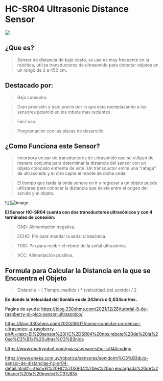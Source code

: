 # HC-SR04 Ultrasonic Distance Sensor

![](https://m.media-amazon.com/images/I/61PwZuGndiS.jpg)

## ¿Que es? 
> Sensor de distancia de bajo costo, su uso es muy frecuente en la robótica, utiliza transductores de ultrasonido para detectar objetos en un rango de 2 a 450 cm.

## Destacado por:
> Bajo consumo.

> Gran precisión y bajo precio por lo que esta reemplazando a los sensores polaroid en los robots mas recientes.

> Fácil uso. 

> Programación con las placas de desarrollo.

## ¿Como Funciona este Sensor?
> Incorpora un par de transductores de ultrasonido que se utilizan de manera conjunta para determinar la distancia del sensor con un objeto colocado enfrente de este. 
> Un transductor emite una “ráfaga” de ultrasonido y el otro capta el rebote de dicha onda.

> El tiempo que tarda la onda sonora en ir y regresar a un objeto puede utilizarse para conocer la distancia que existe entre el origen del sonido y el objeto.

![](![image](https://user-images.githubusercontent.com/124212145/223572634-fdb17c51-5c60-4b3d-8805-91d0c12afb68.png) 

<strong> El Sensor HC-SR04 cuenta con dos transductores ultrasónicos y con 4 terminales de conexión: </strong>

> GND: Alimentación negativa. 

> ECHO: Pin para mandar la señal ultrasónica.

> TRIG: Pin para recibir el rebote de la señal ultrasónica. 

> VCC: Alimentación positiva. 

## <strong> Formula para Calcular la Distancia en la que se Encuentra el Objeto </strong>
 > Distancia = ( Tiempo_medido ) * (velocidad_del_sonido) / 2
 
 <strong> En donde la Velocidad del Sonido es de 343m/s o 0,034cm/ms. </strong>


Pagina de ayuda: https://blog.330ohms.com/2021/12/28/tutorial-8-de-raspberry-pi-pico-sensor-ultrasonico/

https://blog.330ohms.com/2020/06/17/como-conectar-un-sensor-ultrasonico-a-raspberry-pi/#:~:text=El%20sensor%20HC%2DSR04%20nos,rebote%20de%20la%20se%C3%B1al%20ultras%C3%B3nica

https://www.murkyrobot.com/guias/sensores/hc-sr04#codigo

https://www.eneka.com.uy/robotica/sensores/sonido/m%C3%B3dulo-sensor-de-distancias-hc-sr04-detail.html#:~:text=El%20HC%2DSR04%20es%20un,encargada%20de%20hacer%20la%20medici%C3%B3n.
